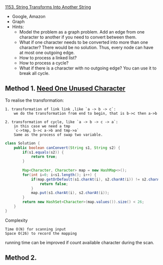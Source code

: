 [1153. String Transforms Into Another String](https://leetcode.com/problems/string-transforms-into-another-string/)

* Google, Amazon
* Graph
* Hints:
    * Model the problem as a graph problem. Add an edge from one character to another if you need to convert between them.
    * What if one character needs to be converted into more than one character? There would be no solution. Thus, every node can have at most one outgoing edge.
    * How to process a linked list?
    * How to process a cycle?
    * What if there is a character with no outgoing edge? You can use it to break all cycle.
    

## Method 1. [Need One Unused Character](https://leetcode.com/problems/string-transforms-into-another-string/discuss/355382/JavaC%2B%2BPython-Need-One-Unused-Character)
To realise the transformation:

    1. transformation of link link ,like `a -> b -> c`:
        we do the transformation from end to begin, that is b->c then a->b

    2. transformation of cycle, like `a -> b -> c -> a`:
        in this case we need a tmp
        `c->tmp, b->c a->b and tmp->a`
        Same as the process of swap two variable.

```java
class Solution {
    public boolean canConvert(String s1, String s2) {
        if(s1.equals(s2)) {
            return true;
        }
        
        Map<Character, Character> map = new HashMap<>();
        for(int i=0; i<s1.length(); i++) {
            if(map.getOrDefault(s1.charAt(i), s2.charAt(i)) != s2.charAt(i)) {
                return false;
            }
            map.put(s1.charAt(i), s2.charAt(i));
        }
        return new HashSet<Character>(map.values()).size() < 26;
    }
}
```
Complexity

    Time O(N) for scanning input
    Space O(26) to record the mapping
    
running time can be improved if count available character during the scan.


## Method 2.

